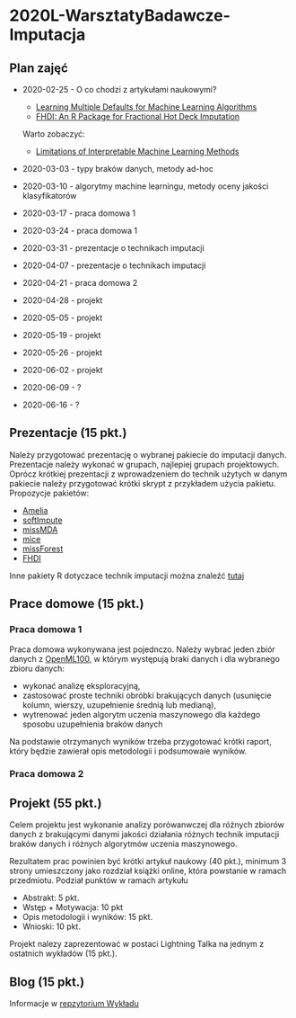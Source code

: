 # 2020L-WarsztatyBadawcze-Imputacja

## Plan zajęć
* 2020-02-25 - O co chodzi z artykułami naukowymi?
    - [Learning Multiple Defaults for Machine Learning Algorithms](https://arxiv.org/pdf/1811.09409.pdf) 
    - [FHDI: An R Package for Fractional Hot Deck Imputation](https://journal.r-project.org/archive/2018/RJ-2018-020/RJ-2018-020.pdf)
    
    Warto zobaczyć:
    - [Limitations of Interpretable Machine Learning Methods](https://compstat-lmu.github.io/iml_methods_limitations/)

* 2020-03-03 - typy braków danych, metody ad-hoc
   
* 2020-03-10 - algorytmy machine learningu, metody oceny jakości klasyfikatorów

* 2020-03-17 - praca domowa 1

* 2020-03-24 - praca domowa 1

* 2020-03-31 - prezentacje o technikach imputacji 

* 2020-04-07 - prezentacje o technikach imputacji

* 2020-04-21 - praca domowa 2

* 2020-04-28 - projekt

* 2020-05-05 - projekt

* 2020-05-19 - projekt

* 2020-05-26 - projekt

* 2020-06-02 - projekt

* 2020-06-09 - ?

* 2020-06-16 - ?

## Prezentacje (15 pkt.)


Należy przygotować prezentację o wybranej pakiecie do imputacji danych. Prezentacje należy wykonać w grupach, najlepiej grupach projektowych. Oprócz krótkiej prezentacji z wprowadzeniem do technik użytych w danym pakiecie należy przygotować krótki skrypt z przykładem użycia pakietu. Propozycje pakietów:
- [Amelia](https://cran.r-project.org/web/packages/Amelia/index.html)
- [softImpute](https://cran.r-project.org/web/packages/softImpute/index.html)
- [missMDA](https://cran.r-project.org/web/packages/missMDA/index.html)
- [mice](https://cran.r-project.org/web/packages/mice/index.html)
- [missForest](https://cran.r-project.org/web/packages/missForest/index.html)
- [FHDI](https://cran.r-project.org/web/packages/FHDI/index.html)

Inne pakiety R dotyczace technik imputacji można znaleźć [tutaj](https://cran.r-project.org/web/views/MissingData.html)


## Prace domowe (15 pkt.)

### Praca domowa 1 
Praca domowa wykonywana jest pojednczo. 
Należy wybrać jeden zbiór danych z [OpenML100](https://www.openml.org/search?q=tags.tag%3AOpenML100&type=data&table=1&size=100), w którym występują braki danych i dla wybranego zbioru danych:

- wykonać analizę eksploracyjną,
- zastosować proste techniki obróbki brakujących danych (usunięcie kolumn, wierszy, uzupełnienie średnią lub medianą),
- wytrenować jeden algorytm uczenia maszynowego dla każdego sposobu uzupełnienia braków danych

Na podstawie otrzymanych wyników trzeba przygotować krótki raport, który będzie zawierał opis metodologii i podsumowaie wyników. 

### Praca domowa 2


## Projekt (55 pkt.)
Celem projektu jest wykonanie analizy porówanwczej dla różnych zbiorów danych z brakującymi danymi jakości działania różnych technik imputacji braków danych i różnych algorytmów uczenia maszynowego.

Rezultatem prac powinien być krótki artykuł naukowy (40 pkt.), minimum 3 strony umieszczony jako rozdział książki online, która powstanie w ramach przedmiotu. Podział punktów w ramach artykułu
* Abstrakt: 5 pkt.
* Wstęp + Motywacja: 10 pkt
* Opis metodologii i wyników: 15 pkt.
* Wnioski: 10 pkt.

Projekt nalezy zaprezentować w postaci Lightning Talka na jednym z ostatnich wykładów (15 pkt.).


## Blog (15 pkt.)
Informacje w [repzytorium Wykładu](https://github.com/mini-pw/2020L-WarsztatyBadawcze)
